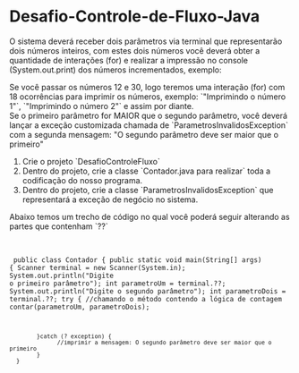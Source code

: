 # Desafio-Controle-de-Fluxo-Java

<p>O sistema deverá receber dois parâmetros via terminal que representarão dois números inteiros, com estes dois números você deverá obter a quantidade de interações (for) e realizar a impressão no console (System.out.print) dos números incrementados, exemplo:</p>
  Se você passar os números 12 e 30, logo teremos uma interação (for) com 18 ocorrências para imprimir os números, exemplo: `"Imprimindo o número 1"`, `"Imprimindo o número 2"` e assim por diante.
 <br>
  Se o primeiro parâmetro for MAIOR que o segundo parâmetro, você deverá lançar a exceção customizada chamada de `ParametrosInvalidosException` com a segunda mensagem: "O segundo parâmetro deve ser maior que o primeiro"
 <ol>
  <li>Crie o projeto `DesafioControleFluxo`</li>
  <li>Dentro do projeto, crie a classe `Contador.java para realizar` toda a codificação do nosso programa.</li>
  <li>Dentro do projeto, crie a classe `ParametrosInvalidosException` que representará a exceção de negócio no sistema.</li>
 </ol>
<p>Abaixo temos um trecho de código no qual você poderá seguir alterando as partes que contenham `??`</p>
<br>

 <code> public class Contador {
	      public static void main(String[] args) {
	      Scanner terminal = new Scanner(System.in);
	      System.out.println("Digite o primeiro parâmetro");
	      int parametroUm = terminal.??;
	      System.out.println("Digite o segundo parâmetro");
	      int parametroDois = terminal.??;
        try {
			        //chamando o método contendo a lógica de contagem
			        contar(parametroUm, parametroDois);
		
		    }catch (? exception) {
			      //imprimir a mensagem: O segundo parâmetro deve ser maior que o primeiro
		    }
      }
</code>


